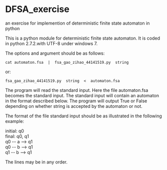 # DFSA_exercise
an exercise for implemention of deterministic finite state automaton in python

This is a python module for deterministic finite state automaton.
It is coded in python 2.7.2.with UTF-8 under windows 7.

The options and argument should be as follows:

    cat automaton.fsa  |  fsa_gao_zihao_44141519.py  string

or:

    fsa_gao_zihao_44141519.py  string  <  automaton.fsa

The program will read the standard input.
Here the file automaton.fsa becomes the standard input.
The standard input will contain an automaton in the format described below.
The program will output True or False depending on whether string is accepted by the automaton or not.

The format of the file standard input should be as illustrated in the following example:


initial: q0  
final: q0, q1  
q0 -- a --> q1  
q0 -- b --> q1  
q1 -- b --> q1  

The lines may be in any order.
